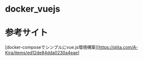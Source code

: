 # docker_vuejs

# 参考サイト
[docker-composeでシンプルにvue.js環境構築][https://qiita.com/A-Kira/items/ed12de84dda0230a4eae]
